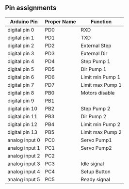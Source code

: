 
Pin assignments
---------------

| Arduino Pin    | Proper Name | Function         |
|----------------|-------------|------------------|
| digital pin 0  | PD0         | RXD              |
| digital pin 1  | PD1         | TXD              |
| digital pin 2  | PD2         | External Step    |
| digital pin 3  | PD3         | External Dir     |
| digital pin 4  | PD4         | Step Pump 1      |
| digital pin 5  | PD5         | Dir Pump 1       |
| digital pin 6  | PD6         | Limit min Pump 1 |
| digital pin 7  | PD7         | Limit max Pump 1 |
| digital pin 8  | PB0         | Motors disable   |
| digital pin 9  | PB1         |                  |
| digital pin 10 | PB2         | Step Pump 2      |
| digital pin 11 | PB3         | Dir Pump 2       |
| digital pin 12 | PB4         | Limit min Pump 2 |   
| digital pin 13 | PB5         | Limit max Pump 2 |
| analog input 0 | PC0         | Servo Pump1      |
| analog input 1 | PC1         | Servo Pump2      |
| analog input 2 | PC2         |                  |
| analog input 3 | PC3         | Idle signal      |
| analog input 4 | PC4         | Setup Button     |
| analog input 5 | PC5         | Ready signal     |
